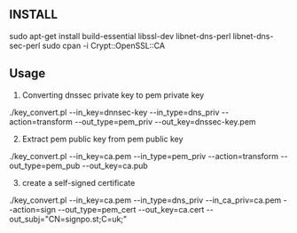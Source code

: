 INSTALL
----------

sudo apt-get install build-essential libssl-dev libnet-dns-perl libnet-dns-sec-perl
sudo cpan -i Crypt::OpenSSL::CA

Usage
---------

1) Converting dnssec private key to pem private key

./key_convert.pl --in_key=dnnsec-key --in_type=dns_priv --action=transform --out_type=pem_priv --out_key=dnssec-key.pem

2) Extract pem public key from pem public key

./key_convert.pl --in_key=ca.pem --in_type=pem_priv --action=transform --out_type=pem_pub --out_key=ca.pub

3) create a self-signed certificate

./key_convert.pl --in_key=ca.pem  --in_type=dns_priv --in_ca_priv=ca.pem --action=sign --out_type=pem_cert --out_key=ca.cert --out_subj="CN=signpo.st;C=uk;"
